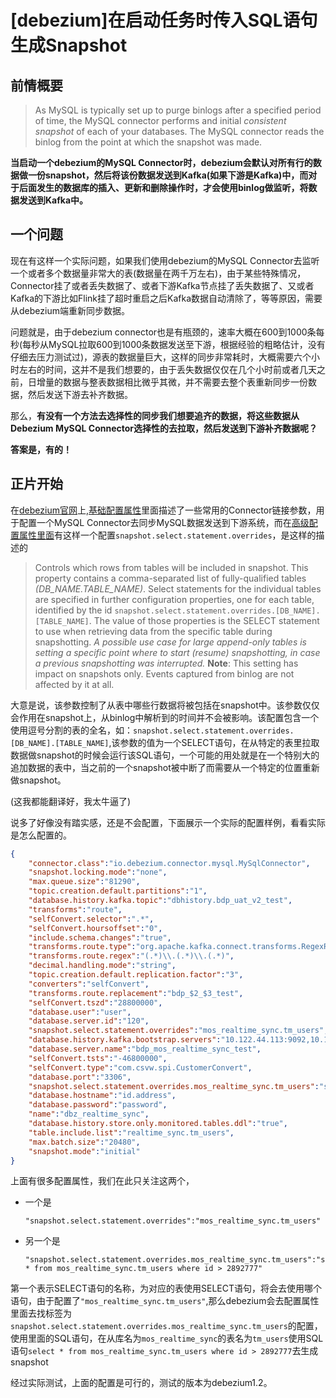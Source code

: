 # [debezium]在启动任务时传入SQL语句生成Snapshot

## 前情概要

> As MySQL is typically set up to purge binlogs after a specified period of time, the MySQL connector performs and initial *consistent snapshot* of each of your databases. The MySQL connector reads the binlog from the point at which the snapshot was made.

**当启动一个debezium的MySQL Connector时，debezium会默认对所有行的数据做一份snapshot，然后将该份数据发送到Kafka(如果下游是Kafka)中，而对于后面发生的数据库的插入、更新和删除操作时，才会使用binlog做监听，将数据发送到Kafka中。**

## 一个问题

现在有这样一个实际问题，如果我们使用debezium的MySQL Connector去监听一个或者多个数据量非常大的表(数据量在两千万左右)，由于某些特殊情况，Connector挂了或者丢失数据了、或者下游Kafka节点挂了丢失数据了、又或者Kafka的下游比如Flink挂了超时重启之后Kafka数据自动清除了，等等原因，需要从debezium端重新同步数据。

问题就是，由于debezium connector也是有瓶颈的，速率大概在600到1000条每秒(每秒从MySQL拉取600到1000条数据发送至下游，根据经验的粗略估计，没有仔细去压力测试过)，源表的数据量巨大，这样的同步非常耗时，大概需要六个小时左右的时间，这并不是我们想要的，由于丢失数据仅仅在几个小时前或者几天之前，日增量的数据与整表数据相比微乎其微，并不需要去整个表重新同步一份数据，然后发送下游去补齐数据。

那么，**有没有一个方法去选择性的同步我们想要追齐的数据，将这些数据从Debezium MySQL Connector选择性的去拉取，然后发送到下游补齐数据呢？**



**答案是，有的！**



## 正片开始

在[debezium官网](debezium.io)上,[基础配置属性](https://debezium.io/documentation/reference/1.2/connectors/mysql.html#mysql-connector-configuration-properties_debezium)里面描述了一些常用的Connector链接参数，用于配置一个MySQL Connector去同步MySQL数据发送到下游系统，而在[高级配置属性里面](https://debezium.io/documentation/reference/1.2/connectors/mysql.html#advanced-mysql-connector-properties)有这样一个配置`snapshot.select.statement.overrides`，是这样的描述的

> Controls which rows from tables will be included in snapshot.
> This property contains a comma-separated list of fully-qualified tables *(DB_NAME.TABLE_NAME)*. Select statements for the individual tables are specified in further configuration properties, one for each table, identified by the id `snapshot.select.statement.overrides.[DB_NAME].[TABLE_NAME]`. The value of those properties is the SELECT statement to use when retrieving data from the specific table during snapshotting. *A possible use case for large append-only tables is setting a specific point where to start (resume) snapshotting, in case a previous snapshotting was interrupted.*
> **Note**: This setting has impact on snapshots only. Events captured from binlog are not affected by it at all.

大意是说，该参数控制了从表中哪些行数据将被包括在snapshot中。该参数仅仅会作用在snapshot上，从binlog中解析到的时间并不会被影响。该配置包含一个使用逗号分割的表的全名，如：`snapshot.select.statement.overrides.[DB_NAME].[TABLE_NAME]`,该参数的值为一个SELECT语句，在从特定的表里拉取数据做snapshot的时候会运行该SQL语句，一个可能的用处就是在一个特别大的追加数据的表中，当之前的一个snapshot被中断了而需要从一个特定的位置重新做snapshot。

(这我都能翻译好，我太牛逼了)

说多了好像没有踏实感，还是不会配置，下面展示一个实际的配置样例，看看实际是怎么配置的。

~~~json
{
    "connector.class":"io.debezium.connector.mysql.MySqlConnector",
    "snapshot.locking.mode":"none",
    "max.queue.size":"81290",
    "topic.creation.default.partitions":"1",
    "database.history.kafka.topic":"dbhistory.bdp_uat_v2_test",
    "transforms":"route",
    "selfConvert.selector":".*",
    "selfConvert.hoursoffset":"0",
    "include.schema.changes":"true",
    "transforms.route.type":"org.apache.kafka.connect.transforms.RegexRouter",
    "transforms.route.regex":"(.*)\\.(.*)\\.(.*)",
    "decimal.handling.mode":"string",
    "topic.creation.default.replication.factor":"3",
    "converters":"selfConvert",
    "transforms.route.replacement":"bdp_$2_$3_test",
    "selfConvert.tszd":"28800000",
    "database.user":"user",
    "database.server.id":"120",
    "snapshot.select.statement.overrides":"mos_realtime_sync.tm_users",
    "database.history.kafka.bootstrap.servers":"10.122.44.113:9092,10.122.44.114:9092,10.122.44.115:9092",
    "database.server.name":"bdp_mos_realtime_sync_test",
    "selfConvert.tsts":"-46800000",
    "selfConvert.type":"com.csvw.spi.CustomerConvert",
    "database.port":"3306",
    "snapshot.select.statement.overrides.mos_realtime_sync.tm_users":"select * from mos_realtime_sync.tm_users where id > 2892777",
    "database.hostname":"id.address",
    "database.password":"password",
    "name":"dbz_realtime_sync",
    "database.history.store.only.monitored.tables.ddl":"true",
    "table.include.list":"realtime_sync.tm_users",
    "max.batch.size":"20480",
    "snapshot.mode":"initial"
}
~~~



上面有很多配置属性，我们在此只关注这两个，

- 一个是

  ~~~properties
  "snapshot.select.statement.overrides":"mos_realtime_sync.tm_users"
  ~~~

- 另一个是

  ~~~properties
  "snapshot.select.statement.overrides.mos_realtime_sync.tm_users":"select * from mos_realtime_sync.tm_users where id > 2892777"
  ~~~

第一个表示SELECT语句的名称，为对应的表使用SELECT语句，将会去使用哪个语句，由于配置了`"mos_realtime_sync.tm_users"`,那么debezium会去配置属性里面去找标签为`snapshot.select.statement.overrides.mos_realtime_sync.tm_users`的配置，使用里面的SQL语句，在从库名为`mos_realtime_sync`的表名为`tm_users`使用SQL语句`select * from mos_realtime_sync.tm_users where id > 2892777`去生成snapshot



经过实际测试，上面的配置是可行的，测试的版本为debezium1.2。